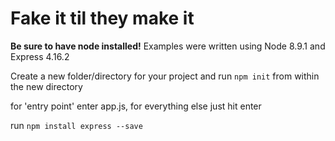 # Fake it til they make it

**Be sure to have node installed!**
Examples were written using Node 8.9.1 and Express 4.16.2

Create a new folder/directory for your project and run `npm init` from within the new directory

for 'entry point' enter app.js, for everything else just hit enter

run `npm install express --save`